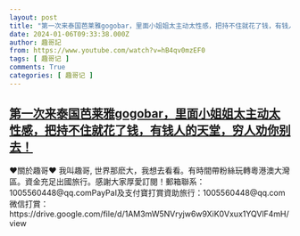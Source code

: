 ```yaml
---
layout: post
title: "第一次来泰国芭莱雅gogobar，里面小姐姐太主动太性感，把持不住就花了钱，有钱人的天堂，穷人劝你别去！"
date: 2024-01-06T09:33:38.000Z
author: 趣哥記
from: https://www.youtube.com/watch?v=hB4qv0mzEF0
tags: [ 趣哥记 ]
comments: True
categories: [ 趣哥记 ]
---
```

<!--1704533618000-->
[第一次来泰国芭莱雅gogobar，里面小姐姐太主动太性感，把持不住就花了钱，有钱人的天堂，穷人劝你别去！](https://www.youtube.com/watch?v=hB4qv0mzEF0)
------

<div>
♥關於趣哥♥ 我叫趣哥, 世界那麽大，我想去看看。有時間帶粉絲玩轉粵港澳大灣區。資金充足出國旅行。感謝大家厚愛訂閱！郵箱聯系：1005560448@qq.comPayPaI及支付寶打賞資助旅行：1005560448@qq.com微信打賞：https://drive.google.com/file/d/1AM3mW5NVryjw6w9XiK0Vxux1YQVlF4mH/view
</div>

